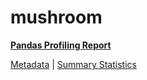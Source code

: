 # mushroom

[**Pandas Profiling Report**](../docs_sources/profile/mushroom.html)

[Metadata](metadata.yaml) | [Summary Statistics](summary_stats.csv)

